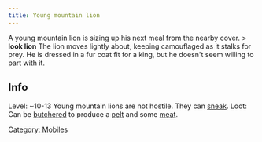 ```yaml
---
title: Young mountain lion
---
```


A young mountain lion is sizing up his next meal from the nearby
cover.
\> **look lion**
The lion moves lightly about, keeping camouflaged as it stalks for prey.
He is
dressed in a fur coat fit for a king, but he doesn't seem willing to
part with
it.

## Info

Level: ~10-13 Young mountain lions are not hostile. They can
[sneak](sneak "wikilink"). Loot: Can be [butchered](butcher "wikilink")
to produce a [pelt](a_fine_lion_pelt "wikilink") and some
[meat](meat "wikilink").

[Category: Mobiles](Category:_Mobiles "wikilink")